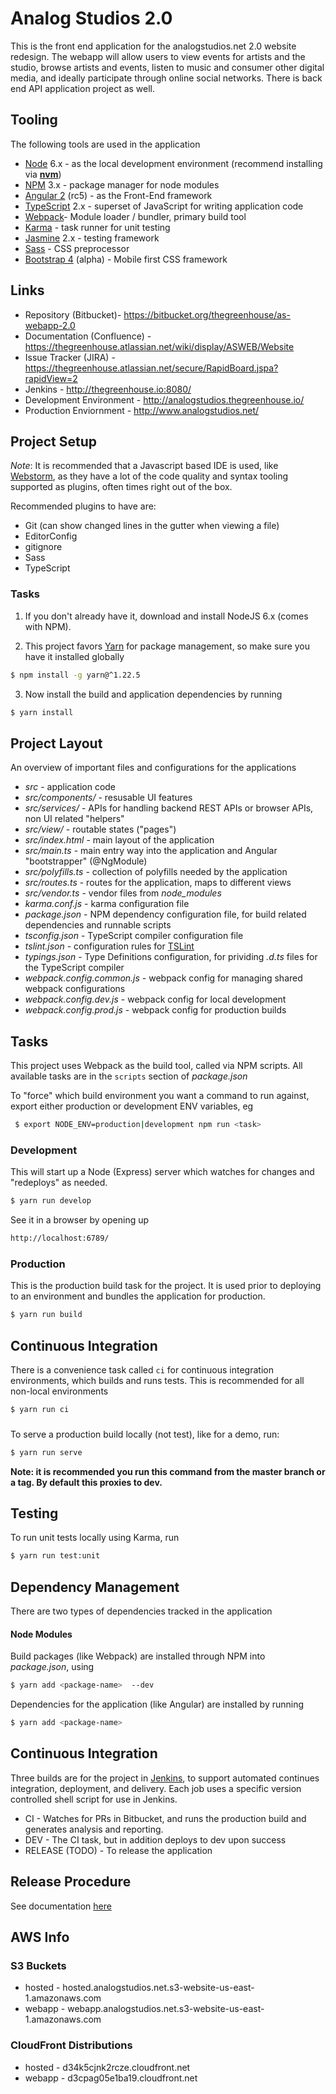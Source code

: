 # Analog Studios 2.0
This is the front end application for the analogstudios.net 2.0 website redesign.  The webapp will allow users to view
events for artists and the studio, browse artists and events, listen to music and consumer other digital media, and
ideally participate through online social networks.  There is back end API application project as well.

## Tooling
The following tools are used in the application

- [Node][] 6.x - as the local development environment (recommend installing via [**nvm**](https://github.com/nvm-sh/nvm))
- [NPM][] 3.x - package manager for node modules
- [Angular 2][] (rc5) - as the Front-End framework
- [TypeScript][] 2.x - superset of JavaScript for writing application code
- [Webpack][]- Module loader / bundler, primary build tool
- [Karma][] - task runner for unit testing
- [Jasmine][] 2.x - testing framework
- [Sass][] - CSS preprocessor
- [Bootstrap 4][] (alpha) - Mobile first CSS framework


[Node]: https://nodejs.org/
[NPM]: https://www.npmjs.com/
[Angular 2]: https://angular.io/
[TypeScript]: https://www.typescriptlang.org/
[Webpack]: https://webpack.github.io/
[Karma]: https://karma-runner.github.io/1.0/index.html
[Jasmine]: http://jasmine.github.io/
[Sass]: http://sass-lang.com/
[Bootstrap 4]: https://v4-alpha.getbootstrap.com/

## Links
* Repository (Bitbucket)- https://bitbucket.org/thegreenhouse/as-webapp-2.0
* Documentation (Confluence) - https://thegreenhouse.atlassian.net/wiki/display/ASWEB/Website
* Issue Tracker (JIRA) - https://thegreenhouse.atlassian.net/secure/RapidBoard.jspa?rapidView=2
* Jenkins - http://thegreenhouse.io:8080/
* Development Environment - http://analogstudios.thegreenhouse.io/
* Production Enviornment - http://www.analogstudios.net/

## Project Setup
*Note*: It is recommended that a Javascript based IDE is used, like [Webstorm][],
as they have a lot of the code quality and syntax tooling supported as plugins, often times right out of the box.

Recommended plugins to have are:
- Git (can show changed lines in the gutter when viewing a file)
- EditorConfig
- gitignore
- Sass
- TypeScript

[Webstorm]: https://www.jetbrains.com/webstorm/


### Tasks

1. If you don't already have it, download and install NodeJS 6.x (comes with NPM).

2. This project favors [Yarn]() for package management, so make sure you have it installed globally 

```bash
$ npm install -g yarn@^1.22.5
```

3. Now install the build and application dependencies by running

```bash
$ yarn install 
```

## Project Layout
An overview of important files and configurations for the applications

* _src_ - application code
* _src/components/_ - resusable UI features
* _src/services/_ -  APIs for handling  backend REST APIs or browser APIs, non UI related "helpers"
* _src/view/_ -  routable states ("pages")
* _src/index.html_ - main layout of the application
* _src/main.ts_ - main entry way into the application and Angular "bootstrapper" (@NgModule)
* _src/polyfills.ts_ - collection of polyfills needed by the application
* _src/routes.ts_ - routes for the application, maps to different views
* _src/vendor.ts_ - vendor files from _node_modules_
* _karma.conf.js_ - karma configuration file
* _package.json_ - NPM dependency configuration file, for build related dependencies and runnable scripts
* _tsconfig.json_ - TypeScript compiler configuration file
* _tslint.json_ - configuration rules for [TSLint][]
* _typings.json_ - Type Definitions configuration, for prividing _.d.ts_ files for the TypeScript compiler
* _webpack.config.common.js_ - webpack config for managing shared webpack configurations
* _webpack.config.dev.js_ - webpack config for local development
* _webpack.config.prod.js_ - webpack config for production builds

[TSLint]: http://palantir.github.io/tslint/

## Tasks
This project uses Webpack as the build tool, called via NPM scripts.  All available tasks are in the `scripts`
section of _package.json_

To "force" which build environment you want a command to run against, export either production or development ENV variables, eg

```bash
 $ export NODE_ENV=production|development npm run <task>
 ```


### Development
This will start up a Node (Express) server which watches for changes and "redeploys" as needed.

```bash
$ yarn run develop
```

See it in a browser by opening up

```bash
http://localhost:6789/
```

### Production
This is the production build task for the project.  It is used prior to deploying to an environment and bundles the
application for production.

```bash
$ yarn run build
```

## Continuous Integration
There is a convenience task called `ci` for continuous integration environments, which builds and runs tests.  This is
recommended for all non-local environments

```bash
$ yarn run ci
```


###
To serve a production build locally (not test), like for a demo, run:

```bash
$ yarn run serve
```

**Note: it is recommended you run this command from the master branch or a tag.  By default this proxies to dev.**


## Testing
To run unit tests locally using Karma, run 

```bash
$ yarn run test:unit
```


## Dependency Management
There are two types of dependencies tracked in the application

#### Node Modules
Build packages (like Webpack) are installed through NPM into _package.json_, using
 
```bash
$ yarn add <package-name>  --dev
```

Dependencies for the application (like Angular) are installed by running 

```bash
$ yarn add <package-name>
```


## Continuous Integration
Three builds are for the project in [Jenkins][], to support automated continues integration, deployment, and delivery.
Each job uses a specific version controlled shell script for use in Jenkins.

* CI - Watches for PRs in Bitbucket, and runs the production build and generates analysis and reporting.
* DEV - The CI task, but in addition deploys to dev upon success
* RELEASE (TODO) - To release the application

[Jenkins]: http://www.thegreenhouse.io:8080/

## Release Procedure
See documentation [here][]

[here]: https://thegreenhouse.atlassian.net/wiki/display/ASWEB/Release+Management#ReleaseManagement-UI(StaticFrontend)

## AWS Info
### S3 Buckets

* hosted - hosted.analogstudios.net.s3-website-us-east-1.amazonaws.com
* webapp - webapp.analogstudios.net.s3-website-us-east-1.amazonaws.com

### CloudFront Distributions
* hosted - d34k5cjnk2rcze.cloudfront.net
* webapp - d3cpag05e1ba19.cloudfront.net